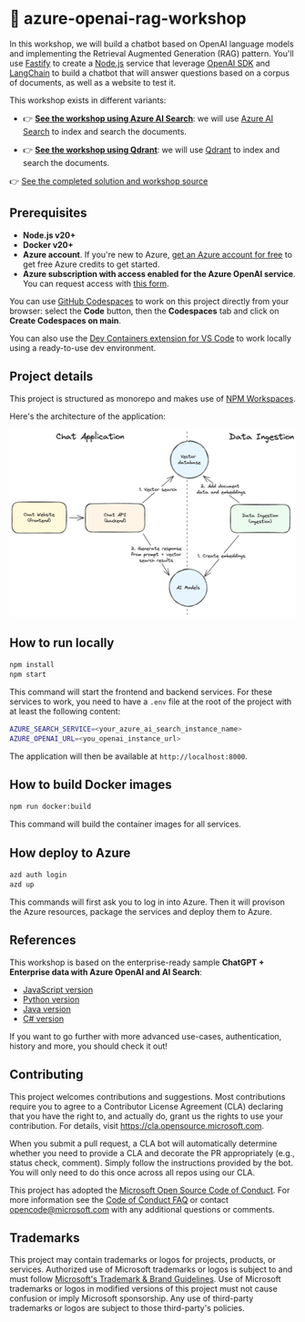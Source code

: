 # 🤖 azure-openai-rag-workshop

In this workshop, we will build a chatbot based on OpenAI language models and implementing the Retrieval Augmented Generation (RAG) pattern. You'll use [Fastify](https://fastify.dev) to create a [Node.js](https://nodejs.org/en/) service that leverage [OpenAI SDK](https://platform.openai.com/docs/libraries/) and [LangChain](https://js.langchain.com/) to build a chatbot that will answer questions based on a corpus of documents, as well as a website to test it.
<!-- Finally, we will deploy everything on Azure with a CI/CD pipeline. -->

This workshop exists in different variants:

- 👉 [**See the workshop using Azure AI Search**](https://aka.ms/ws/openai-rag): we will use [Azure AI Search](https://azure.microsoft.com/services/search/) to index and search the documents.

- 👉 [**See the workshop using Qdrant**](https://aka.ms/ws/openai-rag-qdrant): we will use [Qdrant](https://qdrant.tech/) to index and search the documents.



👉 [See the completed solution and workshop source](https://github.com/Azure-Samples/azure-openai-rag-workshop/tree/base)

## Prerequisites

- **Node.js v20+**
- **Docker v20+**
- **Azure account**. If you're new to Azure, [get an Azure account for free](https://azure.microsoft.com/free/?WT.mc_id=javascript-0000-cxa) to get free Azure credits to get started.
- **Azure subscription with access enabled for the Azure OpenAI service**. You can request access with [this form](https://aka.ms/oaiapply).

You can use [GitHub Codespaces](https://github.com/features/codespaces) to work on this project directly from your browser: select the **Code** button, then the **Codespaces** tab and click on **Create Codespaces on main**.

You can also use the [Dev Containers extension for VS Code](https://aka.ms/vscode/ext/devcontainer) to work locally using a ready-to-use dev environment.

## Project details

This project is structured as monorepo and makes use of [NPM Workspaces](https://docs.npmjs.com/cli/using-npm/workspaces).

Here's the architecture of the application:

![Architecture diagram](https://github.com/Azure-Samples/azure-openai-rag-workshop/blob/base/docs/assets/architecture.png)

## How to run locally

```bash
npm install
npm start
```

This command will start the frontend and backend services.
For these services to work, you need to have a `.env` file at the root of the project with at least the following content:

```bash
AZURE_SEARCH_SERVICE=<your_azure_ai_search_instance_name>
AZURE_OPENAI_URL=<you_openai_instance_url>
```

The application will then be available at `http://localhost:8000`.

## How to build Docker images

```bash
npm run docker:build
```

This command will build the container images for all services.

## How deploy to Azure

```bash
azd auth login
azd up
```

This commands will first ask you to log in into Azure. Then it will provison the Azure resources, package the services and deploy them to Azure.

## References

This workshop is based on the enterprise-ready sample **ChatGPT + Enterprise data with Azure OpenAI and AI Search**:

- [JavaScript version](https://github.com/Azure-Samples/azure-search-openai-javascript)
- [Python version](https://github.com/Azure-Samples/azure-search-openai-demo/)
- [Java version](https://github.com/Azure-Samples/azure-search-openai-demo-java)
- [C# version](https://github.com/Azure-Samples/azure-search-openai-demo-csharp)

If you want to go further with more advanced use-cases, authentication, history and more, you should check it out!

## Contributing

This project welcomes contributions and suggestions. Most contributions require you to agree to a
Contributor License Agreement (CLA) declaring that you have the right to, and actually do, grant us
the rights to use your contribution. For details, visit https://cla.opensource.microsoft.com.

When you submit a pull request, a CLA bot will automatically determine whether you need to provide
a CLA and decorate the PR appropriately (e.g., status check, comment). Simply follow the instructions
provided by the bot. You will only need to do this once across all repos using our CLA.

This project has adopted the [Microsoft Open Source Code of Conduct](https://opensource.microsoft.com/codeofconduct/).
For more information see the [Code of Conduct FAQ](https://opensource.microsoft.com/codeofconduct/faq/) or
contact [opencode@microsoft.com](mailto:opencode@microsoft.com) with any additional questions or comments.

## Trademarks

This project may contain trademarks or logos for projects, products, or services. Authorized use of Microsoft
trademarks or logos is subject to and must follow
[Microsoft's Trademark & Brand Guidelines](https://www.microsoft.com/en-us/legal/intellectualproperty/trademarks/usage/general).
Use of Microsoft trademarks or logos in modified versions of this project must not cause confusion or imply Microsoft sponsorship.
Any use of third-party trademarks or logos are subject to those third-party's policies.
